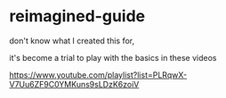 # reimagined-guide

don't know what I created this for,

it's become a trial to play with the basics in these videos

https://www.youtube.com/playlist?list=PLRqwX-V7Uu6ZF9C0YMKuns9sLDzK6zoiV
